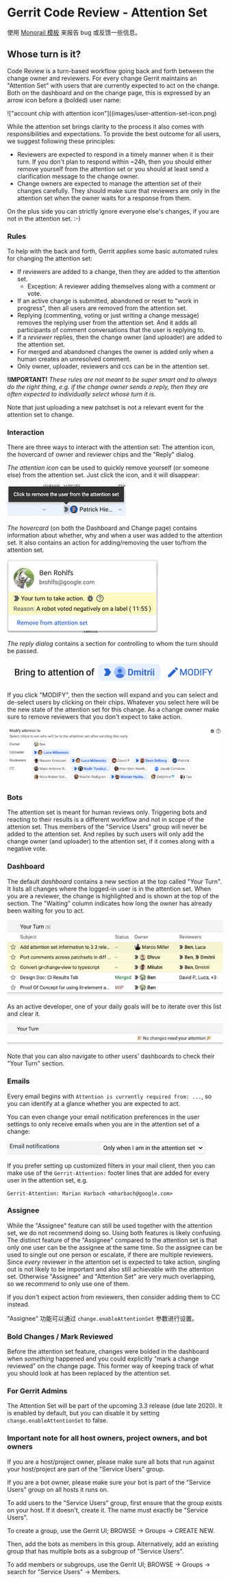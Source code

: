 # Gerrit Code Review - Attention Set

使用 [Monorail 模板](https://bugs.chromium.org/p/gerrit/issues/entry?template=Attention+Set) 来报告 bug 或反馈一些信息。

## Whose turn is it?

Code Review is a turn-based workflow going back and forth between the change
owner and reviewers. For every change Gerrit maintains an "Attention Set" with
users that are currently expected to act on the change. Both on the dashboard
and on the change page, this is expressed by an arrow icon before a (bolded)
user name:

!["account chip with attention icon"]((images/user-attention-set-icon.png)

While the attention set brings clarity to the process it also comes with
responsibilities and expectations. To provide the best outcome for all users, we
suggest following these principles:

* Reviewers are expected to respond in a timely manner when it is their turn. If
  you don't plan to respond within ~24h, then you should either remove yourself
  from the attention set or you should at least send a clarification message to
  the change owner.
* Change owners are expected to manage the attention set of their changes
  carefully. They should make sure that reviewers are only in the attention set
  when the owner waits for a response from them.

On the plus side you can strictly ignore everyone else's changes, if you are not
in the attention set. :-)

### Rules

To help with the back and forth, Gerrit applies some basic automated rules for
changing the attention set:

* If reviewers are added to a change, then they are added to the attention set.
  * Exception: A reviewer adding themselves along with a comment or vote.
* If an active change is submitted, abandoned or reset to "work in progress",
  then all users are removed from the attention set.
* Replying (commenting, voting or just writing a change message) removes the
  replying user from the attention set. And it adds all participants of comment
  conversations that the user is replying to.
* If a *reviewer* replies, then the change owner (and uploader) are added to the
  attention set.
* For merged and abandoned changes the owner is added only when a human creates
  an unresolved comment.
* Only owner, uploader, reviewers and ccs can be in the attention set.

**!IMPORTANT!** 
*These rules are not meant to be super smart and to always do the right thing, e.g. if the change owner sends a reply, then they are often expected to individually select whose turn it is.*

Note that just uploading a new patchset is not a relevant event for the
attention set to change.

### Interaction

There are three ways to interact with the attention set: The attention icon,
the hovercard of owner and reviewer chips and the "Reply" dialog.

*The attention icon* can be used to quickly remove yourself (or someone else)
from the attention set. Just click the icon, and it will disappear:

!["attention set icon with tooltip"](images/user-attention-set-icon-click.png)

*The hovercard* (on both the Dashboard and Change page) contains information
about whether, why and when a user was added to the attention set. It also
contains an action for adding/removing the user to/from the attention set.

!["user hovercard with info and action"](images/user-attention-set-hovercard.png)

*The reply dialog* contains a section for controlling to whom the turn should be
passed.

!["reply dialog section for modifying"](images/user-attention-set-reply-modify.png)

If you click "MODIFY", then the section will
expand and you can select and de-select users by clicking on their chips.
Whatever you select here will be the new state of the attention set for this
change. As a change owner make sure to remove reviewers that you don't expect to
take action.

!["reply dialog section for selecting users"](images/user-attention-set-reply-select.png)

### Bots

The attention set is meant for human reviews only. Triggering bots and reacting
to their results is a different workflow and not in scope of the attenion set.
Thus members of the "Service Users" group will never be added to the
attention set. And replies by such users will only add the change owner (and
uploader) to the attention set, if it comes along with a negative vote.

### Dashboard

The default *dashboard* contains a new section at the top called "Your Turn". It
lists all changes where the logged-in user is in the attention set. When you are
a reviewer, the change is highlighted and is shown at the top of the section.
The "Waiting" column indicates how long the owner has already been waiting for
you to act.

!["dashboard with Your Turn section"](images/user-attention-set-dashboard.png)

As an active developer, one of your daily goals will be to iterate over this
list and clear it.

!["dashboard with empty Your Turn section"](images/user-attention-set-dashboard-empty.png)

Note that you can also navigate to other users' dashboards to check their
"Your Turn" section.

### Emails

Every email begins with `Attention is currently required from: ...`, so you can
identify at a glance whether you are expected to act.

You can even change your email notification preferences in the user settings to
only receive emails when you are in the attention set of a change:

!["user preference for email notifications"](images/user-attention-set-user-prefs.png)

If you prefer setting up customized filters in your mail client, then you can
make use of the `Gerrit-Attention:` footer lines that are added for every user
in the attention set, e.g.

```
Gerrit-Attention: Marian Harbach <mharbach@google.com>
```

### Assignee

While the "Assignee" feature can still be used together with the attention set,
we do not recommend doing so. Using both features is likely confusing. The
distinct feature of the "Assignee" compared to the attention set is that only
one user can be the assignee at the same time. So the assignee can be used to
single out one person or escalate, if there are multiple reviewers. Since
*every* reviewer in the attention set is expected to take action, singling out
is not likely to be important and also still achievable with the attention set.
Otherwise "Assignee" and "Attention Set" are very much overlapping, so we
recommend to only use one of them.

If you don't expect action from reviewers, then consider adding them to CC
instead.

"Assignee" 功能可以通过 `change.enableAttentionSet` 参数进行设置。 

### Bold Changes / Mark Reviewed

Before the attention set feature, changes were bolded in the dashboard when
*something* happened and you could explicitly "mark a change reviewed" on the
change page. This former way of keeping track of what you should look at has
been replaced by the attention set.

### For Gerrit Admins

The Attention Set will be part of the upcoming 3.3 release (due late 2020). It
is enabled by default, but you can disable it by setting
`change.enableAttentionSet` to false.

### Important note for all host owners, project owners, and bot owners

If you are a host/project owner, please make sure all bots that run against your
host/project are part of the "Service Users" group.

If you are a bot owner, please make sure your bot is part of the "Service Users"
group on all hosts it runs on.

To add users to the "Service Users" group, first ensure that the group exists on
your host. If it doesn't, create it. The name must exactly be "Service Users".

To create a group, use the Gerrit UI; BROWSE -> Groups -> CREATE NEW.

Then, add the bots as members in this group. Alternatively, add an existing
group that has multiple bots as a subgroup of "Service Users".

To add members or subgroups, use the Gerrit UI; BROWSE -> Groups ->
search for "Service Users" -> Members.



